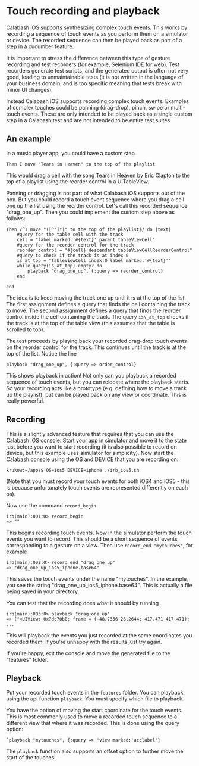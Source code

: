 Touch recording and playback
=================================

Calabash iOS supports synthesizing complex touch events. This works by
recording a sequence of touch events as you perform them on a
simulator or device. The recorded sequence can then be played back as
part of a step in a cucumber feature.

It is important to stress the difference between this type of gesture
recording and test recorders (for example,
Selenium IDE for web). Test recorders generate test scripts, and the
generated output is often not very good, leading to unmaintainable
tests (it is not written in the language of your business domain, and
is too specific meaning that tests break with minor UI changes).

Instead Calabash iOS supports recording complex touch events. Examples
of complex touches could be panning (drag-drop), pinch, swipe or
multi-touch events. These are only intended to be played back as a
single custom step in a Calabash test and are not intended to be
entire test suites.

An example
----------
In a music player app, you could have a custom step

    Then I move "Tears in Heaven" to the top of the playlist

This would drag a cell with the song Tears in Heaven by Eric Clapton
to the top of a playlist using the reorder control in a UITableView.

Panning or dragging is not part of what Calabash iOS supports out of
the box. But you could record a touch event sequence where you drag a
cell one up the list using the reorder control. Let's call this
recorded sequence "drag\_one_up". Then you could implement the custom
step above as follows:

    Then /^I move "([^"]*)" to the top of the playlist$/ do |text|
        #query for the table cell with the track
        cell = "label marked:'#{text}' parent tableViewCell"
        #query for the reorder control for the track
        reorder_control = "#{cell} descendant tableViewCellReorderControl"
        #query to check if the track is at index 0
        is_at_top = "tableViewCell index:0 label marked:'#{text}'"
        while query(is_at_top).empty? do
            playback "drag_one_up", {:query => reorder_control}
        end

    end

The idea is to keep moving the track one up until it is at the top of
the list. The first assignment defines a query that finds the cell
containing the track to move. The second assignment defines a query
that finds the reorder control inside the cell containing the
track. The query `is\_at_top` checks if the track is at the top of the
table view (this assumes that the table is scrolled to top).

The test proceeds by playing back your recorded drag-drop touch events
on the reorder control for the track. This continues until the track
is at the top of the list. Notice the line

    playback "drag_one_up", {:query => order_control}

This shows playback in action! Not only can you playback a recorded
sequence of touch events, but you can relocate where the playback
starts. So your recording acts like a prototype (e.g. defining how to
move a track up the playlist), but can be played back on any view or
coordinate. This is really powerful.

Recording
---------

This is a slightly advanced feature that requires that you can use the
Calabash iOS console. Start your app in simulator and move it to the
state just before you want to start recording (it is also possible to
record on device, but this example uses simulator for simplicity). Now
start the Calabash console using the OS and DEVICE that you are
recording on:

    krukow:~/apps$ OS=ios5 DEVICE=iphone ./irb_ios5.sh

(Note that you must record your touch events for both iOS4 and iOS5 - this is because unfortunately touch events are represented differently on each os).

Now use the command `record_begin`

    irb(main):001:0> record_begin
    => ""

This begins recording touch events. Now in the simulator perform the
touch events you want to record. This should be a short sequence of
events corresponding to a gesture on a view.
Then use `record_end "mytouches"`, for example

    irb(main):002:0> record_end "drag_one_up"
    => "drag_one_up_ios5_iphone.base64"

This saves the touch events under the name "mytouches". In the example, you see the string "drag\_one\_up\_ios5_iphone.base64". This is actually a file being saved in your directory.

You can test that the recording does what it should by running

    irb(main):003:0> playback "drag_one_up"
    => ["<UIView: 0x7dc70b0; frame = (-48.7356 26.2644; 417.471 417.471); ...

This will playback the events you just recorded at the same coordinates you recorded them. If you're unhappy with the results just try again.

If you're happy, exit the console and move the generated file to the "features" folder.

Playback
--------

Put your recorded touch events  in the `features` folder. You can playback using the api function  `playback`. You must specify which file to playback.

You have the option of moving the start coordinate for the touch events. This is most commonly used to move a recorded touch sequence to a different view that where it was recorded. This is done using the query option:

    `playback "mytouches", {:query => "view marked:'acclabel'}

The `playback` function also supports an offset option to further move the start of the touches.
